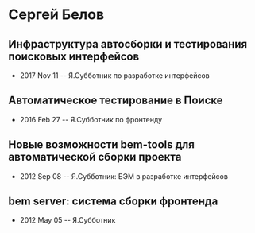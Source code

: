 # Сергей Белов

## Инфраструктура автосборки и тестирования поисковых интерфейсов
- 2017 Nov 11 -- Я.Субботник по разработке интерфейсов    
## Автоматическое тестирование в Поиске
- 2016 Feb 27 -- Я.Субботник по фронтенду    
## Новые возможности bem-tools для автоматической сборки проекта
- 2012 Sep 08 -- Я.Субботник: БЭМ в разработке интерфейсов    
## bem server: система сборки фронтенда
- 2012 May 05 -- Я.Субботник    
